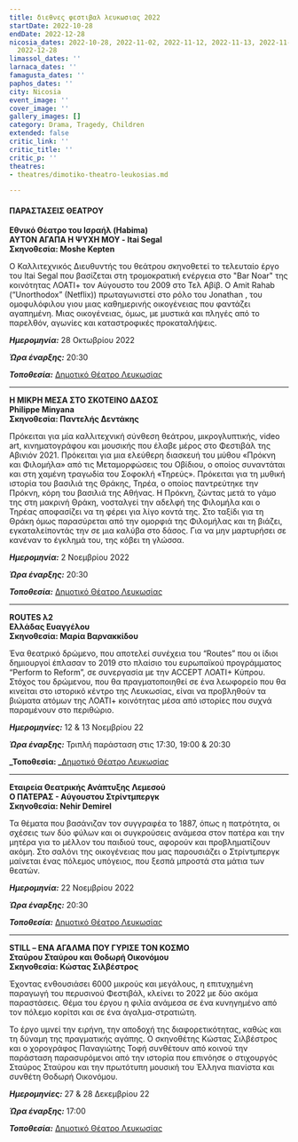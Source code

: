 ```yaml
---
title: διεθνες φεστιβαλ λευκωσιας 2022
startDate: 2022-10-28
endDate: 2022-12-28
nicosia_dates: 2022-10-28, 2022-11-02, 2022-11-12, 2022-11-13, 2022-11-22, 2022-12-27,
  2022-12-28
limassol_dates: ''
larnaca_dates: ''
famagusta_dates: ''
paphos_dates: ''
city: Nicosia
event_image: ''
cover_image: ''
gallery_images: []
category: Drama, Tragedy, Children
extended: false
critic_link: ''
critic_title: ''
critic_p: ''
theatres:
- theatres/dimotiko-theatro-leukosias.md

---
```

#### ΠΑΡΑΣΤΑΣΕΙΣ ΘΕΑΤΡΟΥ

**Εθνικό Θέατρο του Ισραήλ (Habima)  
ΑΥΤΟΝ ΑΓΑΠΑ Η ΨΥΧΗ ΜΟΥ - Itai Segal  
Σκηνοθεσία: Moshe Kepten**

Ο Καλλιτεχνικός Διευθυντής του θεάτρου σκηνοθετεί το τελευταίο έργο του Itai Segal που βασίζεται στη τρομοκρατική ενέργεια στο "Bar Noar" της κοινότητας ΛΟΑΤΙ+ τον Αύγουστο του 2009 στο Τελ Αβίβ. Ο Amit Rahab (“Unorthodox” (Netflix)) πρωταγωνιστεί στο ρόλο του Jonathan , του ομοφυλόφιλου γιου μιας καθημερινής οικογένειας που φαντάζει αγαπημένη. Μιας οικογένειας, όμως, με μυστικά και πληγές από το παρελθόν, αγωνίες και καταστροφικές προκαταλήψεις.

**_Ημερομηνία:_** 28 Οκτωβρίου 2022

**_Ώρα έναρξης:_** 20:30

**_Τοποθεσία:_** [Δημοτικό Θέατρο Λευκωσίας](?#map)

***

**Η ΜΙΚΡΗ ΜΕΣΑ ΣΤΟ ΣΚΟΤΕΙΝΟ ΔΑΣΟΣ  
Philippe Minyana  
Σκηνοθεσία: Παντελής Δεντάκης**

Πρόκειται για μία καλλιτεχνική σύνθεση θεάτρου, μικρογλυπτικής, video art, κινηματογράφου και μουσικής που έλαβε μέρος στο Φεστιβάλ της Αβινιόν 2021. Πρόκειται για μια ελεύθερη διασκευή του μύθου «Πρόκνη και Φιλομήλα» από τις Μεταμορφώσεις του Οβίδιου, ο οποίος συναντάται και στη χαμένη τραγωδία του Σοφοκλή «Τηρεύς». Πρόκειται για τη μυθική ιστορία του βασιλιά της Θράκης, Τηρέα, ο οποίος παντρεύτηκε την Πρόκνη, κόρη του βασιλιά της Αθήνας. Η Πρόκνη, ζώντας μετά το γάμο της στη μακρινή Θράκη, νοσταλγεί την αδελφή της Φιλομήλα και ο Τηρέας αποφασίζει να τη φέρει για λίγο κοντά της. Στο ταξίδι για τη Θράκη όμως παρασύρεται από την ομορφιά της Φιλομήλας και τη βιάζει, εγκαταλείποντάς την σε μια καλύβα στο δάσος. Για να μην μαρτυρήσει σε κανέναν το έγκλημά του, της κόβει τη γλώσσα.

**_Ημερομηνία:_** 2 Νοεμβρίου 2022

**_Ώρα έναρξης:_** 20:30

**_Τοποθεσία:_** [Δημοτικό Θέατρο Λευκωσίας](?#map)

***

**ROUTES λ2  
Ελλάδας Ευαγγέλου  
Σκηνοθεσία: Μαρία Βαρνακκίδου**

Ένα θεατρικό δρώμενο, που αποτελεί συνέχεια του “Routes” που οι ίδιοι δημιουργοί έπλασαν το 2019 στο πλαίσιο του ευρωπαϊκού προγράμματος “Perform to Reform”, σε συνεργασία με την ACCEPT ΛΟΑΤΙ+ Κύπρου. Στόχος του δρώμενου, που θα πραγματοποιηθεί σε ένα λεωφορείο που θα κινείται στο ιστορικό κέντρο της Λευκωσίας, είναι να προβληθούν τα βιώματα ατόμων της ΛΟΑΤΙ+ κοινότητας μέσα από ιστορίες που συχνά παραμένουν στο περιθώριο.

**_Ημερομηνίες:_** 12 & 13 Νοεμβρίου 22

**_Ώρα έναρξης:_** Τριπλή παράσταση στις 17:30, 19:00 & 20:30

**​_Τοποθεσία: _**[Δημοτικό Θέατρο Λευκωσίας](?#map)

***

**Εταιρεία Θεατρικής Ανάπτυξης Λεμεσού  
Ο ΠΑΤΕΡΑΣ - Αύγουστου Στρίντμπεργκ  
Σκηνοθεσία: Nehir Demirel**

Τα θέματα που βασάνιζαν τον συγγραφέα το 1887, όπως η πατρότητα, οι σχέσεις των δύο φύλων και οι συγκρούσεις ανάμεσα στον πατέρα και την μητέρα για το μέλλον του παιδιού τους, αφορούν και προβληματίζουν ακόμη. Στο σαλόνι της οικογένειας που μας παρουσιάζει ο Στρίντμπεργκ μαίνεται ένας πόλεμος υπόγειος, που ξεσπά μπροστά στα μάτια των θεατών.

**_Ημερομηνία:_** 22 Νοεμβρίου 2022

**_Ώρα έναρξης:_** 20:30

**_Τοποθεσία:_** [Δημοτικό Θέατρο Λευκωσίας](?#map)

***

**STILL – ΕΝΑ ΑΓΑΛΜΑ ΠΟΥ ΓΥΡΙΣΕ ΤΟΝ ΚΟΣΜΟ  
Σταύρου Σταύρου και Θοδωρή Οικονόμου  
Σκηνοθεσία: Κώστας Σιλβέστρος**

Έχοντας ενθουσιάσει 6000 μικρούς και μεγάλους, η επιτυχημένη παραγωγή του περυσινού Φεστιβάλ, κλείνει το 2022 με δύο ακόμα παραστάσεις. Θέμα του έργου η φιλία ανάμεσα σε ένα κυνηγημένο από τον πόλεμο κορίτσι και σε ένα άγαλμα-στρατιώτη.

Το έργο υμνεί την ειρήνη, την αποδοχή της διαφορετικότητας, καθώς και τη δύναμη της πραγματικής αγάπης. Ο σκηνοθέτης Κώστας Σιλβέστρος και ο χορογράφος Παναγιώτης Τοφή συνθέτουν από κοινού την παράσταση παρασυρόμενοι από την ιστορία που επινόησε  ο στιχουργός Σταύρος Σταύρου και την πρωτότυπη μουσική του Έλληνα πιανίστα και συνθέτη Θοδωρή Οικονόμου.

**_Ημερομηνίες:_** 27 & 28 Δεκεμβρίου 22

**_Ώρα έναρξης:_** 17:00

**​_Τοποθεσία:_** [Δημοτικό Θέατρο Λευκωσίας](?#map)